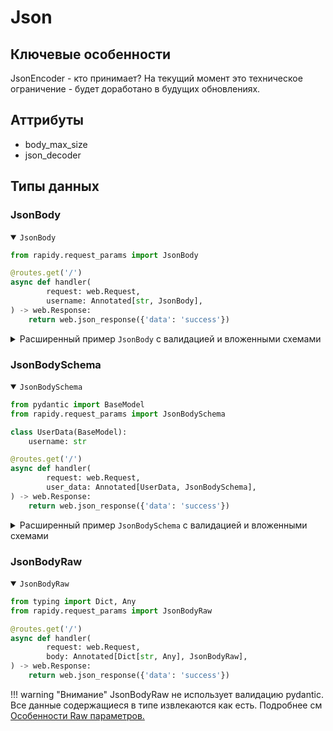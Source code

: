 # Json

## Ключевые особенности

JsonEncoder - кто принимает?
На текущий момент это техническое ограничение - будет доработано в будущих обновлениях.

## Аттрибуты

* body_max_size
* json_decoder

## Типы данных

### JsonBody
<details open>
<summary><code>JsonBody</code></summary>

```Python hl_lines="6"
from rapidy.request_params import JsonBody

@routes.get('/')
async def handler(
        request: web.Request,
        username: Annotated[str, JsonBody],
) -> web.Response:
    return web.json_response({'data': 'success'})
```
</details>

<details>
<summary>Расширенный пример <code>JsonBody</code> с валидацией и вложенными схемами</summary>

```Python hl_lines="9 14 15"
from rapidy.request_params import JsonBody

class UserAddress(BaseModel):
    city: str = Field(min_length=1, max_length=100)
    street: str = Field(min_length=1, max_length=100)

class UserData(BaseModel):
    age: int = Field(ge=18, lt=120)
    address: UserAddress

@routes.get('/')
async def handler(
        request: web.Request,
        username: Annotated[str, JsonBody(min_length=1, max_length=100)],
        userdata: Annotated[UserData, JsonBody(alias='userData')],
) -> web.Response:
    return web.json_response({'data': 'success'})
```
</details>

### JsonBodySchema
<details open>
<summary><code>JsonBodySchema</code></summary>

```Python hl_lines="5 10"
from pydantic import BaseModel
from rapidy.request_params import JsonBodySchema

class UserData(BaseModel):
    username: str

@routes.get('/')
async def handler(
        request: web.Request,
        user_data: Annotated[UserData, JsonBodySchema],
) -> web.Response:
    return web.json_response({'data': 'success'})
```
</details>

<details>
<summary>Расширенный пример <code>JsonBodySchema</code> с валидацией и вложенными схемами</summary>

```Python hl_lines="19"
from pydantic import BaseModel, Field
from rapidy.request_params import JsonBodySchema

class UserAddress(BaseModel):
    city: str = Field(min_length=1, max_length=100)
    street: str = Field(min_length=1, max_length=100)

class UserData(BaseModel):
    age: int = Field(ge=18, lt=120)
    address: UserAddress

class BodyData(BaseModel):
    username: str = Field(min_length=1, max_length=100)
    userdata: UserData = Field(alias='userData')

@routes.get('/')
async def handler(
        request: web.Request,
        body: Annotated[BodyData, JsonBodySchema],
) -> web.Response:
    return web.json_response({'data': 'success'})
```
</details>

### JsonBodyRaw
<details open>
<summary><code>JsonBodyRaw</code></summary>

```Python hl_lines="7"
from typing import Dict, Any
from rapidy.request_params import JsonBodyRaw

@routes.get('/')
async def handler(
        request: web.Request,
        body: Annotated[Dict[str, Any], JsonBodyRaw],
) -> web.Response:
    return web.json_response({'data': 'success'})
```
</details>

!!! warning "Внимание"
    JsonBodyRaw не использует валидацию pydantic. Все данные содержащиеся в типе извлекаются как есть.
    Подробнее см <a href="#raw">Особенности Raw параметров.
